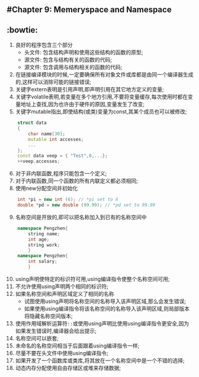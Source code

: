 #Chapter 9: Memeryspace and Namespace
---
:bowtie:
---
1. 良好的程序包含三个部分
    * 头文件: 包含结构声明和使用这些结构的函数的原型;
    * 源文件: 包含与结构有关的函数的代码;
    * 源文件: 包含调用与结构相关的函数的代码;
2. 在链接编译模块的时候,一定要确保所有对象文件或库都是由同一个编译器生成的,这样可以消除可能的链接错误;
3. 关键字extern表明是引用声明,即声明引用在其它地方定义的变量;
4. 关键字volatile表明,若变量在多个地方引用,不要将变量缓存,每次使用时都在变量地址上查找,因为也许由于硬件的原因,变量发生了改变;
5. 关键字mutable指出,即使结构(或类)变量为const,其某个成员也可以被修改;
```C++
    struct data
    {
        char name[30];
        mutable int accesses;
        ...
    };
    const data veep = { "Test",0,...};
    ++veep.accesses; 
``` 
6. 对于非内联函数,程序只能包含一个定义;
7. 对于内联函数,同一个函数的所有内联定义都必须相同;
8. 使用new分配空间并初始化
```C++
    int *pi = new int (6); // *pi set to 6
    double *pd = new double (99.99); // *pd set to 99.99
```
9. 名称空间是开放的,即可以把名称加入到已有的名称空间中
```C++
    namespace Pengzhen{
        string name;
        int age;
        string work;
        }
    namespace Pengzhen{
        int salary;
        }        
```
10. using声明使特定的标识符可用,using编译指令使整个名称空间可用;
11. 不允许使用using声明两个相同的标识符;
12. 如果名称空间和声明区域定义了相同的名称
    * 试图使用using声明将名称空间的名称导入该声明区域,那么会发生错误;
    * 如果使用using编译指令将该名称空间的名称导入该声明区域,则局部版本将隐藏名称空间版本;
13. 使用作用域解析运算符`::`或使用using声明比使用using编译指令更安全,因为如果发生错误时,编译器会给出提示;
14. 名称空间可以嵌套;
15. 未命名的名称空间相当于后面跟着using编译指令一样;
16. 尽量不要在头文件中使用using编译指令;
17. 如果开发了一个函数库或类库,将其放在一个名称空间中是一个不错的选择;    
18. 动态内存分配使用自由存储区或堆来存储数据;
